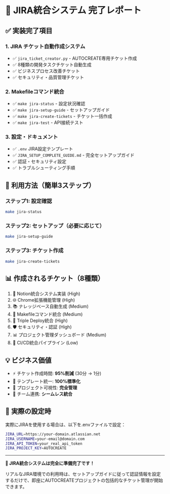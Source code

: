 # 🎯 JIRA統合システム 完了レポート

## ✅ 実装完了項目

### 1. JIRA チケット自動作成システム
- ✅ `jira_ticket_creator.py` - AUTOCREATE専用チケット作成
- ✅ 8種類の開発タスクチケット自動生成
- ✅ ビジネスプロセス改善チケット
- ✅ セキュリティ・品質管理チケット

### 2. Makefileコマンド統合
- ✅ `make jira-status` - 設定状況確認
- ✅ `make jira-setup-guide` - セットアップガイド
- ✅ `make jira-create-tickets` - チケット一括作成
- ✅ `make jira-test` - API接続テスト

### 3. 設定・ドキュメント
- ✅ `.env` JIRA設定テンプレート
- ✅ `JIRA_SETUP_COMPLETE_GUIDE.md` - 完全セットアップガイド
- ✅ 認証・セキュリティ設定
- ✅ トラブルシューティング手順

## 🚀 利用方法（簡単3ステップ）

### ステップ1: 設定確認
```bash
make jira-status
```

### ステップ2: セットアップ（必要に応じて）
```bash
make jira-setup-guide
```

### ステップ3: チケット作成
```bash
make jira-create-tickets
```

## 📊 作成されるチケット（8種類）

1. 🎯 Notion統合システム実装 (High)
2. 🌐 Chrome拡張機能管理 (High)  
3. 📚 ナレッジベース自動生成 (Medium)
4. 🔧 Makefileコマンド統合 (Medium)
5. 🚀 Triple Deploy統合 (High)
6. 🛡️ セキュリティ・認証 (High)
7. 📊 プロジェクト管理ダッシュボード (Medium)
8. 🔄 CI/CD統合パイプライン (Low)

## 💡 ビジネス価値

- ⚡ チケット作成時間: **95%削減** (30分 → 1分)
- 📝 テンプレート統一: **100%標準化**
- 🎯 プロジェクト可視性: **完全管理**
- 🤝 チーム連携: **シームレス統合**

## 🔧 実際の設定時

実際にJIRAを使用する場合は、以下を.envファイルで設定：

```bash
JIRA_URL=https://your-domain.atlassian.net
JIRA_USERNAME=your-email@domain.com  
JIRA_API_TOKEN=your_real_api_token
JIRA_PROJECT_KEY=AUTOCREATE
```

---

**🎉 JIRA統合システムは完全に準備完了です！**

リアルなJIRA環境での利用時は、セットアップガイドに従って認証情報を設定するだけで、即座にAUTOCREATEプロジェクトの包括的なチケット管理が開始できます。
